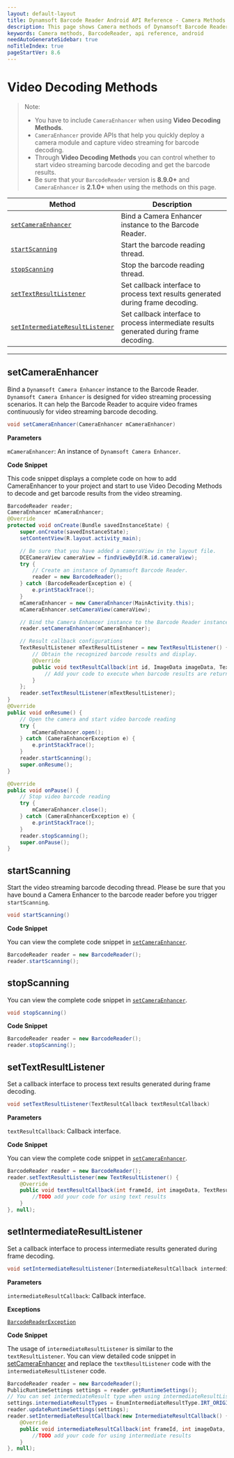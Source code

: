 ```yaml
---
layout: default-layout
title: Dynamsoft Barcode Reader Android API Reference - Camera Methods
description: This page shows Camera methods of Dynamsoft Barcode Reader for Android SDK.
keywords: Camera methods, BarcodeReader, api reference, android
needAutoGenerateSidebar: true
noTitleIndex: true
pageStartVer: 8.6
---
```



# Video Decoding Methods

> Note:
>  
> - You have to include `CameraEnhancer` when using **Video Decoding Methods**.  
> - `CameraEnhancer` provide APIs that help you quickly deploy a camera module and capture video streaming for barcode decoding.  
> - Through **Video Decoding Methods** you can control whether to start video streaming barcode decoding and get the barcode results.  
> - Be sure that your `BarcodeReader` version is **8.9.0+** and `CameraEnhancer` is **2.1.0+** when using the methods on this page.

| Method | Description |
|--------|-------------|
| [`setCameraEnhancer`](#setcameraenhancer) | Bind a Camera Enhancer instance to the Barcode Reader.  |
| [`startScanning`](#startscanning) | Start the barcode reading thread. |
| [`stopScanning`](#stopscanning) | Stop the barcode reading thread. |
| [`setTextResultListener`](#settextresultlistener) | Set callback interface to process text results generated during frame decoding. |
| [`setIntermediateResultListener`](#setintermediateresultlistener) | Set callback interface to process intermediate results generated during frame decoding. |

---

## setCameraEnhancer

Bind a `Dynamsoft Camera Enhancer` instance to the Barcode Reader. `Dynamsoft Camera Enhancer` is designed for video streaming processing scenarios. It can help the Barcode Reader to acquire video frames continuously for video streaming barcode decoding.

```java
void setCameraEnhancer(CameraEnhancer mCameraEnhancer)
```

**Parameters**

`mCameraEnhancer`: An instance of `Dynamsoft Camera Enhancer`.

**Code Snippet**

This code snippet displays a complete code on how to add CameraEnhancer to your project and start to use Video Decoding Methods to decode and get barcode results from the video streaming.

```java
BarcodeReader reader;
CameraEnhancer mCameraEnhancer;
@Override
protected void onCreate(Bundle savedInstanceState) {
    super.onCreate(savedInstanceState);
    setContentView(R.layout.activity_main);

    // Be sure that you have added a cameraView in the layout file.
    DCECameraView cameraView = findViewById(R.id.cameraView);
    try {
        // Create an instance of Dynamsoft Barcode Reader.
        reader = new BarcodeReader();
    } catch (BarcodeReaderException e) {
        e.printStackTrace();
    }
    mCameraEnhancer = new CameraEnhancer(MainActivity.this);
    mCameraEnhancer.setCameraView(cameraView);

    // Bind the Camera Enhancer instance to the Barcode Reader instance.
    reader.setCameraEnhancer(mCameraEnhancer);

    // Result callback configurations
    TextResultListener mTextResultListener = new TextResultListener() {
        // Obtain the recognized barcode results and display.
        @Override
        public void textResultCallback(int id, ImageData imageData, TextResult[] textResults) {
            // Add your code to execute when barcode results are returned.
        }
    };
    reader.setTextResultListener(mTextResultListener);
}
@Override
public void onResume() {
    // Open the camera and start video barcode reading
    try {
        mCameraEnhancer.open();
    } catch (CameraEnhancerException e) {
        e.printStackTrace();
    }
    reader.startScanning();
    super.onResume();
}

@Override
public void onPause() {
    // Stop video barcode reading
    try {
        mCameraEnhancer.close();
    } catch (CameraEnhancerException e) {
        e.printStackTrace();
    }
    reader.stopScanning();
    super.onPause();
}
```

## startScanning

Start the video streaming barcode decoding thread. Please be sure that you have bound a Camera Enhancer to the barcode reader before you trigger `startScanning`.

```java
void startScanning()
```

**Code Snippet**

You can view the complete code snippet in [`setCameraEnhancer`](#setcameraenhancer).

```java
BarcodeReader reader = new BarcodeReader();
reader.startScanning();
```

## stopScanning

You can view the complete code snippet in [`setCameraEnhancer`](#setcameraenhancer).

```java
void stopScanning()
```

**Code Snippet**

```java
BarcodeReader reader = new BarcodeReader();
reader.stopScanning();
```

## setTextResultListener

Set a callback interface to process text results generated during frame decoding.

```java
void setTextResultListener(TextResultCallback textResultCallback)
```

**Parameters**

`textResultCallback`: Callback interface.

**Code Snippet**

You can view the complete code snippet in [`setCameraEnhancer`](#setcameraenhancer).

```java
BarcodeReader reader = new BarcodeReader();
reader.setTextResultListener(new TextResultListener() {
    @Override
    public void textResultCallback(int frameId, int imageData, TextResult[] results) {
        //TODO add your code for using text results
    }
}, null);
```

## setIntermediateResultListener

Set a callback interface to process intermediate results generated during frame decoding.

```java
void setIntermediateResultListener(IntermediateResultCallback intermediateResultCallback} throws BarcodeReaderException
```

**Parameters**

`intermediateResultCallback`: Callback interface.

**Exceptions**

[`BarcodeReaderException`](auxiliary-BarcodeReaderException.md)

**Code Snippet**

The usage of `intermediateResultListener` is similar to the `textResultListener`. You can view detailed code snippet in [setCameraEnhancer](#setcameraenhancer) and replace the `textResultListener` code with the `intermediateResultListener` code.

```java
BarcodeReader reader = new BarcodeReader();
PublicRuntimeSettings settings = reader.getRuntimeSettings();
// You can set intermediateResult type when using intermediateResultListener
settings.intermediateResultTypes = EnumIntermediateResultType.IRT_ORIGINAL_IMAGE | EnumIntermediateResultType.IRT_COLOUR_CLUSTERED_IMAGE | EnumIntermediateResultType.IRT_COLOUR_CONVERTED_GRAYSCALE_IMAGE;
reader.updateRuntimeSettings(settings);
reader.setIntermediateResultCallback(new IntermediateResultCallback() {
    @Override
    public void intermediateResultCallback(int frameId, int imageData, IntermediateResult[] results) {
        //TODO add your code for using intermediate results
    }
}, null);
```
